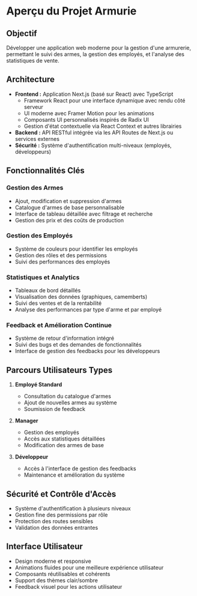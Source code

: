 # Aperçu du Projet Armurie

## Objectif

Développer une application web moderne pour la gestion d'une armurerie, permettant le suivi des armes, la gestion des employés, et l'analyse des statistiques de vente.

## Architecture

- **Frontend :** Application Next.js (basé sur React) avec TypeScript
  - Framework React pour une interface dynamique avec rendu côté serveur
  - UI moderne avec Framer Motion pour les animations
  - Composants UI personnalisés inspirés de Radix UI
  - Gestion d'état contextuelle via React Context et autres librairies
- **Backend :** API RESTful intégrée via les API Routes de Next.js ou services externes
- **Sécurité :** Système d'authentification multi-niveaux (employés, développeurs)

## Fonctionnalités Clés

### Gestion des Armes
- Ajout, modification et suppression d'armes
- Catalogue d'armes de base personnalisable
- Interface de tableau détaillée avec filtrage et recherche
- Gestion des prix et des coûts de production

### Gestion des Employés
- Système de couleurs pour identifier les employés
- Gestion des rôles et des permissions
- Suivi des performances des employés

### Statistiques et Analytics
- Tableaux de bord détaillés
- Visualisation des données (graphiques, camemberts)
- Suivi des ventes et de la rentabilité
- Analyse des performances par type d'arme et par employé

### Feedback et Amélioration Continue
- Système de retour d'information intégré
- Suivi des bugs et des demandes de fonctionnalités
- Interface de gestion des feedbacks pour les développeurs

## Parcours Utilisateurs Types

1. **Employé Standard**
   - Consultation du catalogue d'armes
   - Ajout de nouvelles armes au système
   - Soumission de feedback

2. **Manager**
   - Gestion des employés
   - Accès aux statistiques détaillées
   - Modification des armes de base

3. **Développeur**
   - Accès à l'interface de gestion des feedbacks
   - Maintenance et amélioration du système

## Sécurité et Contrôle d'Accès

- Système d'authentification à plusieurs niveaux
- Gestion fine des permissions par rôle
- Protection des routes sensibles
- Validation des données entrantes

## Interface Utilisateur

- Design moderne et responsive
- Animations fluides pour une meilleure expérience utilisateur
- Composants réutilisables et cohérents
- Support des thèmes clair/sombre
- Feedback visuel pour les actions utilisateur
